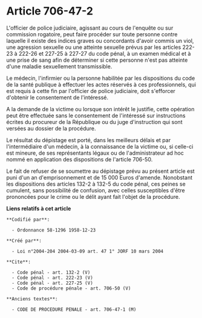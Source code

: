 # Article 706-47-2

L'officier de police judiciaire, agissant au cours de l'enquête ou sur commission rogatoire, peut faire procéder sur toute
personne contre laquelle il existe des indices graves ou concordants d'avoir commis un viol, une agression sexuelle ou une
atteinte sexuelle prévus par les articles 222-23 à 222-26 et 227-25 à 227-27 du code pénal, à un examen médical et à une
prise de sang afin de déterminer si cette personne n'est pas atteinte d'une maladie sexuellement transmissible. 

Le médecin, l'infirmier ou la personne habilitée par les dispositions du code de la santé publique à effectuer les actes
réservés à ces professionnels, qui est requis à cette fin par l'officier de police judiciaire, doit s'efforcer d'obtenir le
consentement de l'intéressé. 

A la demande de la victime ou lorsque son intérêt le justifie, cette opération peut être effectuée sans le consentement de
l'intéressé sur instructions écrites du procureur de la République ou du juge d'instruction qui sont versées au dossier de la
procédure. 

Le résultat du dépistage est porté, dans les meilleurs délais et par l'intermédiaire d'un médecin, à la connaissance de la
victime ou, si celle-ci est mineure, de ses représentants légaux ou de l'administrateur ad hoc nommé en application des
dispositions de l'article 706-50. 

Le fait de refuser de se soumettre au dépistage prévu au présent article est puni d'un an d'emprisonnement et de 15 000 Euros
d'amende. Nonobstant les dispositions des articles 132-2 à 132-5 du code pénal, ces peines se cumulent, sans possibilité de
confusion, avec celles susceptibles d'être prononcées pour le crime ou le délit ayant fait l'objet de la procédure.

**Liens relatifs à cet article**

	**Codifié par**:

	  - Ordonnance 58-1296 1958-12-23

	**Créé par**:

	  - Loi n°2004-204 2004-03-09 art. 47 1° JORF 10 mars 2004

	**Cite**:

	  - Code pénal - art. 132-2 (V)
	  - Code pénal - art. 222-23 (V)
	  - Code pénal - art. 227-25 (V)
	  - Code de procédure pénale - art. 706-50 (V)

	**Anciens textes**:

	  - CODE DE PROCEDURE PENALE - art. 706-47-1 (M)
